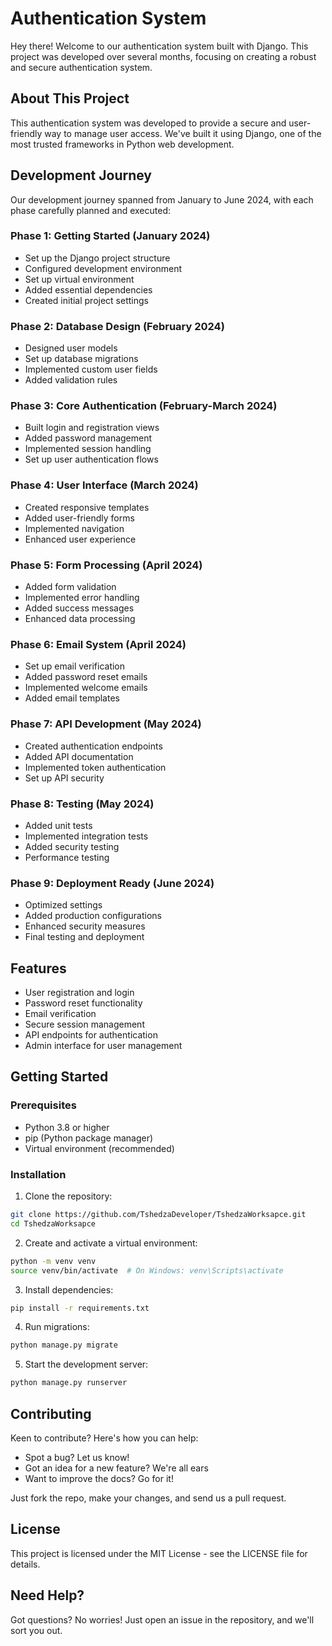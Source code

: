# Authentication System

Hey there! Welcome to our authentication system built with Django. This project was developed over several months, focusing on creating a robust and secure authentication system.

## About This Project

This authentication system was developed to provide a secure and user-friendly way to manage user access. We've built it using Django, one of the most trusted frameworks in Python web development.

## Development Journey

Our development journey spanned from January to June 2024, with each phase carefully planned and executed:

### Phase 1: Getting Started (January 2024)
- Set up the Django project structure
- Configured development environment
- Set up virtual environment
- Added essential dependencies
- Created initial project settings

### Phase 2: Database Design (February 2024)
- Designed user models
- Set up database migrations
- Implemented custom user fields
- Added validation rules

### Phase 3: Core Authentication (February-March 2024)
- Built login and registration views
- Added password management
- Implemented session handling
- Set up user authentication flows

### Phase 4: User Interface (March 2024)
- Created responsive templates
- Added user-friendly forms
- Implemented navigation
- Enhanced user experience

### Phase 5: Form Processing (April 2024)
- Added form validation
- Implemented error handling
- Added success messages
- Enhanced data processing

### Phase 6: Email System (April 2024)
- Set up email verification
- Added password reset emails
- Implemented welcome emails
- Added email templates

### Phase 7: API Development (May 2024)
- Created authentication endpoints
- Added API documentation
- Implemented token authentication
- Set up API security

### Phase 8: Testing (May 2024)
- Added unit tests
- Implemented integration tests
- Added security testing
- Performance testing

### Phase 9: Deployment Ready (June 2024)
- Optimized settings
- Added production configurations
- Enhanced security measures
- Final testing and deployment

## Features

- User registration and login
- Password reset functionality
- Email verification
- Secure session management
- API endpoints for authentication
- Admin interface for user management

## Getting Started

### Prerequisites

- Python 3.8 or higher
- pip (Python package manager)
- Virtual environment (recommended)

### Installation

1. Clone the repository:
```bash
git clone https://github.com/TshedzaDeveloper/TshedzaWorksapce.git
cd TshedzaWorksapce
```

2. Create and activate a virtual environment:
```bash
python -m venv venv
source venv/bin/activate  # On Windows: venv\Scripts\activate
```

3. Install dependencies:
```bash
pip install -r requirements.txt
```

4. Run migrations:
```bash
python manage.py migrate
```

5. Start the development server:
```bash
python manage.py runserver
```

## Contributing

Keen to contribute? Here's how you can help:
- Spot a bug? Let us know!
- Got an idea for a new feature? We're all ears
- Want to improve the docs? Go for it!

Just fork the repo, make your changes, and send us a pull request.

## License

This project is licensed under the MIT License - see the LICENSE file for details.

## Need Help?

Got questions? No worries! Just open an issue in the repository, and we'll sort you out. 